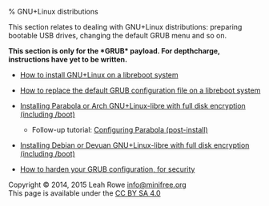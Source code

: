% GNU+Linux distributions 

This section relates to dealing with GNU+Linux distributions: preparing
bootable USB drives, changing the default GRUB menu and so on.

**This section is only for the \*GRUB\* payload. For depthcharge,
instructions have yet to be written.**

-   [How to install GNU+Linux on a libreboot
    system](grub_boot_installer.html)

-   [How to replace the default GRUB configuration file on a libreboot
    system](grub_cbfs.html)
-   [Installing Parabola or Arch GNU+Linux-libre with full disk
    encryption (including /boot)](encrypted_parabola.html)
    -   Follow-up tutorial: [Configuring Parabola
        (post-install)](configuring_parabola.html)
-   [Installing Debian or Devuan GNU+Linux-libre with full disk
    encryption (including /boot)](encrypted_debian.html)
-   [How to harden your GRUB configuration, for
    security](grub_hardening.html)

Copyright © 2014, 2015 Leah Rowe <info@minifree.org>\
This page is available under the [CC BY SA 4.0](../cc-by-sa-4.0.txt)
